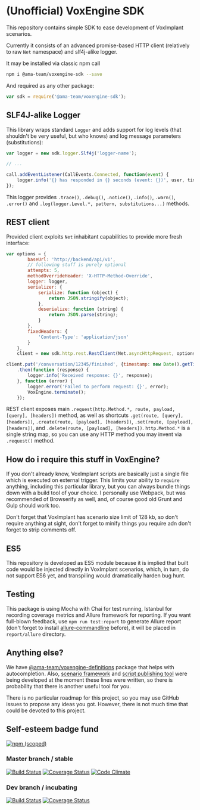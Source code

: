 # (Unofficial) VoxEngine SDK

This repository contains simple SDK to ease development of VoxImplant 
scenarios.

Currently it consists of an advanced promise-based HTTP client (relatively to 
raw `Net` namespace) and slf4j-alike logger.

It may be installed via classic npm call

```bash
npm i @ama-team/voxengine-sdk --save
```

And required as any other package:

```js
var sdk = require('@ama-team/voxengine-sdk');
```

## SLF4J-alike Logger

This library wraps standard `Logger` and adds support for log levels 
(that shouldn't be very useful, but who knows) and log message 
parameters (substitutions):

```js
var logger = new sdk.logger.Slf4j('logger-name');

// ...

call.addEventListener(CallEvents.Connected, function(event) {
    logger.info('{} has responded in {} seconds (event: {})', user, timer.elapsed(), event);
});
```

This logger provides `.trace()`, `.debug()`, `.notice()`, `.info()`, 
`.warn()`, `.error()` and `.log(logger.Level.*, pattern, substitutions...)` 
methods.

## REST client

Provided client exploits `Net` inhabitant capabilities to provide more 
fresh interface:

```js
var options = {
        baseUrl: 'http://backend/api/v1',
        // following stuff is purely optional
        attempts: 5,
        methodOverrideHeader: 'X-HTTP-Method-Override',
        logger: logger,
        serializer: {
            serialize: function (object) {
                return JSON.stringify(object);
            },
            deserialize: function (string) {
                return JSON.parse(string);               
            }
        },
        fixedHeaders: {
            'Content-Type': 'application/json'
        }
    },
    client = new sdk.http.rest.RestClient(Net.asyncHttpRequest, options);

client.put('/conversation/12345/finished', {timestamp: new Date().getTime()}, {'X-Entity-Version': '12'})
    .then(function (response) {
        logger.info('Received response: {}', response);
    }, function (error) {
        logger.error('Failed to perform request: {}', error);
        VoxEngine.terminate();
    });
```

REST client exposes main `.request(http.Method.*, route, payload, [query], [headers])` 
method, as well as shortcuts `.get(route, [query], [headers])`,
`.create(route, [payload], [headers])`, 
`.set(route, [payload], [headers])`, and 
`.delete(route, [payload], [headers])`. `http.Method.*` is a single 
string map, so you can use any HTTP method you may invent via 
`.request()` method.

## How do i require this stuff in VoxEngine?

If you don't already know, VoxImplant scripts are basically just a 
single file which is executed on external trigger. This limits your 
ability to `require` anything, including this particular library, but 
you can always bundle things down with a build tool of your choice.
I personally use Webpack, but was recommended of Browserify as well,
and, of course good old Grunt and Gulp should work too.

Don't forget that VoxImplant has scenario size limit of 128 kb, so 
don't require anything at sight, don't forget to minify things
you require adn don't forget to strip comments off.

## ES5

This repository is developed as ES5 module because it is implied that 
built code would be injected directly in VoxImplant scenarios, which, in 
turn, do not support ES6 yet, and transpiling would dramatically harden
bug hunt.

## Testing

This package is using Mocha with Chai for test running, Istanbul for 
recording coverage metrics and Allure framework for reporting. If you 
want full-blown feedback, use `npm run test:report` to generate Allure 
report (don't forget to install 
[allure-commandline][allure-commandline] before), it will be placed in 
`report/allure` directory.

## Anything else?

We have [@ama-team/voxengine-definitions][@definitions] package that 
helps with autocompletion. Also, 
[scenario framework][@scenario-framework] and 
[script publishing tool][@publisher] were being developed at the moment
these lines were written, so there is probability that there is another 
useful tool for you.

There is no particular roadmap for this project, so you may use GitHub 
issues to propose any ideas you got. However, there is not much time
that could be devoted to this project.

## Self-esteem badge fund

[![npm (scoped)](https://img.shields.io/npm/v/@ama-team/voxengine-sdk.svg)](https://www.npmjs.com/package/@ama-team/voxengine-sdk)

### Master branch / stable
 
[![Build Status](https://travis-ci.org/ama-team/voxengine-sdk.svg?branch=master)](https://travis-ci.org/ama-team/voxengine-sdk)
[![Coverage Status](https://coveralls.io/repos/github/ama-team/voxengine-sdk/badge.svg?branch=master)](https://coveralls.io/github/ama-team/voxengine-sdk?branch=master)
[![Code Climate](https://codeclimate.com/github/ama-team/voxengine-sdk/badges/gpa.svg)](https://codeclimate.com/github/ama-team/voxengine-sdk)

### Dev branch / incubating

[![Build Status](https://travis-ci.org/ama-team/voxengine-sdk.svg?branch=dev)](https://travis-ci.org/ama-team/voxengine-sdk)
[![Coverage Status](https://coveralls.io/repos/github/ama-team/voxengine-sdk/badge.svg?branch=dev)](https://coveralls.io/github/ama-team/voxengine-sdk?branch=dev)

  [allure-commandline]: http://wiki.qatools.ru/display/AL/Allure+Commandline
  [@definitions]: https://github.com/ama-team/voxengine-definitions
  [@scenario-framework]: https://github.com/ama-team/voxengine-scenario-framework
  [@publisher]: https://github.com/ama-team/voximplant-publisher
